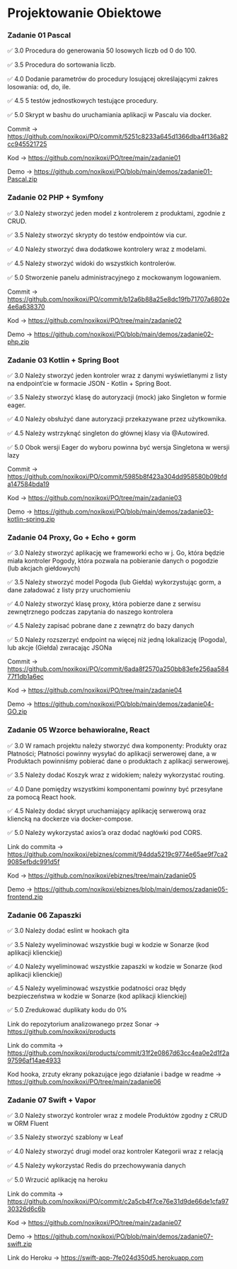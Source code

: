 # Projektowanie Obiektowe

### Zadanie 01 Pascal

:white_check_mark: 3.0 Procedura do generowania 50 losowych liczb od 0 do 100.

:white_check_mark: 3.5 Procedura do sortowania liczb.

:white_check_mark: 4.0 Dodanie parametrów do procedury losującej określającymi zakres losowania: od, do, ile.

:white_check_mark: 4.5 5 testów jednostkowych testujące procedury.

:white_check_mark: 5.0 Skrypt w bashu do uruchamiania aplikacji w Pascalu via docker.

Commit -> https://github.com/noxikoxi/PO/commit/5251c8233a645d1366dba4f136a82cc945521725

Kod -> https://github.com/noxikoxi/PO/tree/main/zadanie01

Demo -> https://github.com/noxikoxi/PO/blob/main/demos/zadanie01-Pascal.zip

### Zadanie 02 PHP + Symfony

:white_check_mark: 3.0 Należy stworzyć jeden model z kontrolerem z produktami, zgodnie z CRUD.

:white_check_mark: 3.5 Należy stworzyć skrypty do testów endpointów via cur.

:white_check_mark: 4.0 Należy stworzyć dwa dodatkowe kontrolery wraz z modelami.

:white_check_mark: 4.5 Należy stworzyć widoki do wszystkich kontrolerów.

:white_check_mark: 5.0 Stworzenie panelu administracyjnego z mockowanym logowaniem.

Commit -> https://github.com/noxikoxi/PO/commit/b12a6b88a25e8dc19fb71707a6802e4e6a638370

Kod -> https://github.com/noxikoxi/PO/tree/main/zadanie02

Demo -> https://github.com/noxikoxi/PO/blob/main/demos/zadanie02-php.zip

### Zadanie 03 Kotlin + Spring Boot

:white_check_mark: 3.0 Należy stworzyć jeden kontroler wraz z danymi wyświetlanymi z listy na endpoint’cie w formacie JSON - Kotlin + Spring Boot.

:white_check_mark: 3.5 Należy stworzyć klasę do autoryzacji (mock) jako Singleton w formie eager.

:white_check_mark: 4.0 Należy obsłużyć dane autoryzacji przekazywane przez użytkownika.

:white_check_mark: 4.5 Należy wstrzyknąć singleton do głównej klasy via @Autowired.

:white_check_mark: 5.0 Obok wersji Eager do wyboru powinna być wersja Singletona w wersji lazy

Commit -> https://github.com/noxikoxi/PO/commit/5985b8f423a304dd958580b09bfda147584bda19

Kod -> https://github.com/noxikoxi/PO/tree/main/zadanie03

Demo -> https://github.com/noxikoxi/PO/blob/main/demos/zadanie03-kotlin-spring.zip

### Zadanie 04 Proxy, Go + Echo + gorm

:white_check_mark: 3.0 Należy stworzyć aplikację we frameworki echo w j. Go, która będzie
miała kontroler Pogody, która pozwala na pobieranie danych o pogodzie (lub akcjach giełdowych)

:white_check_mark: 3.5 Należy stworzyć model Pogoda (lub Giełda) wykorzystując gorm, a dane załadować z listy przy uruchomieniu

:white_check_mark: 4.0 Należy stworzyć klasę proxy, która pobierze dane z serwisu zewnętrznego podczas zapytania do naszego kontrolera

:white_check_mark: 4.5 Należy zapisać pobrane dane z zewnątrz do bazy danych

:white_check_mark: 5.0 Należy rozszerzyć endpoint na więcej niż jedną lokalizację (Pogoda), lub akcje (Giełda) zwracając JSONa

Commit -> https://github.com/noxikoxi/PO/commit/6ada8f2570a250bb83efe256aa58477f1db1a6ec

Kod -> https://github.com/noxikoxi/PO/tree/main/zadanie04

Demo -> https://github.com/noxikoxi/PO/blob/main/demos/zadanie04-GO.zip

### Zadanie 05 Wzorce behawioralne, React

:white_check_mark: 3.0 W ramach projektu należy stworzyć dwa komponenty: Produkty oraz Płatności; Płatności powinny wysyłać do aplikacji serwerowej dane, a w Produktach powinniśmy pobierać dane o produktach z aplikacji serwerowej.

:white_check_mark: 3.5 Należy dodać Koszyk wraz z widokiem; należy wykorzystać routing.

:white_check_mark: 4.0 Dane pomiędzy wszystkimi komponentami powinny być przesyłane za pomocą React hook.

:white_check_mark: 4.5 Należy dodać skrypt uruchamiający aplikację serwerową oraz kliencką na dockerze via docker-compose.

:white_check_mark: 5.0 Należy wykorzystać axios’a oraz dodać nagłówki pod CORS.

Link do commita -> https://github.com/noxikoxi/ebiznes/commit/94dda5219c9774e65ae9f7ca29085efbdc991d5f

Kod -> https://github.com/noxikoxi/ebiznes/tree/main/zadanie05

Demo -> https://github.com/noxikoxi/ebiznes/blob/main/demos/zadanie05-frontend.zip

### Zadanie 06 Zapaszki

:white_check_mark: 3.0 Należy dodać eslint w hookach gita

:white_check_mark: 3.5 Należy wyeliminować wszystkie bugi w kodzie w Sonarze (kod aplikacji klienckiej)

:white_check_mark: 4.0 Należy wyeliminować wszystkie zapaszki w kodzie w Sonarze (kod aplikacji klienckiej)

:white_check_mark: 4.5 Należy wyeliminować wszystkie podatności oraz błędy bezpieczeństwa w kodzie w Sonarze (kod aplikacji klienckiej)

:white_check_mark: 5.0 Zredukować duplikaty kodu do 0%

Link do repozytorium analizowanego przez Sonar -> https://github.com/noxikoxi/products

Link do commita -> https://github.com/noxikoxi/products/commit/31f2e0867d63cc4ea0e2d1f2a97596af14ae4933

Kod hooka, zrzuty ekrany pokazujące jego działanie i badge w readme -> https://github.com/noxikoxi/PO/tree/main/zadanie06

### Zadanie 07 Swift + Vapor


:white_check_mark: 3.0 Należy stworzyć kontroler wraz z modele Produktów zgodny z CRUD w ORM Fluent

:white_check_mark: 3.5 Należy stworzyć szablony w Leaf

:white_check_mark: 4.0 Należy stworzyć drugi model oraz kontroler Kategorii wraz z relacją

:white_check_mark: 4.5 Należy wykorzystać Redis do przechowywania danych

:white_check_mark: 5.0 Wrzucić aplikację na heroku

Link do commita -> https://github.com/noxikoxi/PO/commit/c2a5cb4f7ce76e31d9de66de1cfa9730326d6c6b

Kod -> https://github.com/noxikoxi/PO/tree/main/zadanie07

Demo -> https://github.com/noxikoxi/PO/blob/main/demos/zadanie07-swift.zip

Link do Heroku -> https://swift-app-7fe024d350d5.herokuapp.com